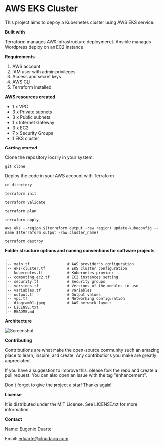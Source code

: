 # AWS EKS Cluster

This project aims to deploy a Kubernetes cluster using AWS EKS service.

**Built with**

Terraform manages AWS infrastructure deploymenet.
Ansible manages Wordpress deploy on an EC2 instance

**Requirements**

1. AWS account
2. IAM user with admin privileges
3. Access and secret keys
4. AWS CLI
5. Terraform installed

**AWS resources created**

* 1 x VPC
* 3 x Private subnets
* 3 x Public subnets
* 1 x Internet Gateway
* 3 x EC2
* 7 x Security Groups
* 1 EKS cluster

**Getting started**

Clone the repository locally in your system:

`git clone`

Deploy the code in your AWS account with Terraform

`cd directory`

`terraform init`

`terraform validate`

`terraform plan`

`terraform apply`

`aws eks --region $(terraform output -raw region) update-kubeconfig --name $(terraform output -raw cluster_name)`

`terraform destroy`

**Folder structure options and naming conventions for software projects**
```
.
|-- main.tf                 # AWS provider's configuration
|-- eks-cluster.tf          # EKS cluster configuration
|-- kubernetes.tf           # Kubernetes provider
|-- computing_ec2.tf        # EC2 instances setting
|-- security.tf             # Security groups
|-- versions.tf             # Versions of the modules in use
|-- variables.tf            # Variables
|-- output.tf               # Output values
|-- vpc.tf                  # Networking configuration
|-- diagram01.jpeg          # AWS network layout
|-- LICENSE.txt
|-- README.md
```

**Architecture**

![Screenshot](diagram01.jpeg)

**Contributing**

Contributions are what make the open-source community such an amazing place to learn, inspire, and create. Any contributions you make are greatly appreciated.

If you have a suggestion to improve this, please fork the repo and create a pull request. You can also open an issue with the tag "enhancement".

Don't forget to give the project a star! Thanks again!

**License**

It is distributed under the MIT License. See LICENSE.txt for more information.

**Contact**

Name: Eugenio Duarte

Email: eduarte@cloudacia.com
